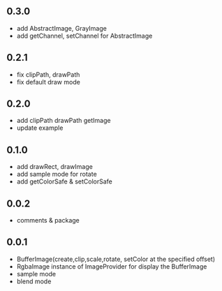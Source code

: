 ## 0.3.0

* add AbstractImage, GrayImage
* add getChannel, setChannel for AbstractImage

## 0.2.1

* fix clipPath, drawPath
* fix default draw mode

## 0.2.0

* add clipPath drawPath getImage
* update example

## 0.1.0

* add drawRect, drawImage
* add sample mode for rotate
* add getColorSafe & setColorSafe

## 0.0.2

* comments & package

## 0.0.1

* BufferImage(create,clip,scale,rotate, setColor at the specified offset)
* RgbaImage instance of ImageProvider for display the BufferImage
* sample mode
* blend mode
